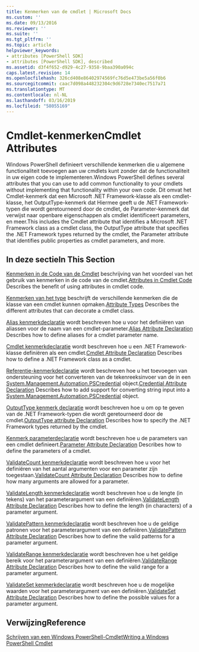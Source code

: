 ```yaml
---
title: Kenmerken van de cmdlet | Microsoft Docs
ms.custom: ''
ms.date: 09/13/2016
ms.reviewer: ''
ms.suite: ''
ms.tgt_pltfrm: ''
ms.topic: article
helpviewer_keywords:
- attributes [PowerShell SDK]
- attributes [PowerShell SDK], described
ms.assetid: d3f4f652-d929-4c27-9358-9baa390a094c
caps.latest.revision: 14
ms.openlocfilehash: 326cd408e86402974569fc76d5e473be5a56f0b6
ms.sourcegitcommit: caac7d098a448232304c9d6728e7340ec7517a71
ms.translationtype: MT
ms.contentlocale: nl-NL
ms.lasthandoff: 03/16/2019
ms.locfileid: "58055169"
---
```

# <a name="cmdlet-attributes"></a><span data-ttu-id="61ab8-102">Cmdlet-kenmerken</span><span class="sxs-lookup"><span data-stu-id="61ab8-102">Cmdlet Attributes</span></span>

<span data-ttu-id="61ab8-103">Windows PowerShell definieert verschillende kenmerken die u algemene functionaliteit toevoegen aan uw cmdlets kunt zonder dat de functionaliteit in uw eigen code te implementeren.</span><span class="sxs-lookup"><span data-stu-id="61ab8-103">Windows PowerShell defines several attributes that you can use to add common functionality to your cmdlets without implementing that functionality within your own code.</span></span> <span data-ttu-id="61ab8-104">Dit omvat het Cmdlet-kenmerk dat een Microsoft .NET Framework-klasse als een cmdlet-klasse, het OutputType-kenmerk dat Hiermee geeft u de .NET Framework-typen die wordt geretourneerd door de cmdlet, de Parameter-kenmerk dat verwijst naar openbare eigenschappen als cmdlet identificeert parameters, en meer.</span><span class="sxs-lookup"><span data-stu-id="61ab8-104">This includes the Cmdlet attribute that identifies a Microsoft .NET Framework class as a cmdlet class, the OutputType attribute that specifies the .NET Framework types returned by the cmdlet, the Parameter attribute that identifies public properties as cmdlet parameters, and more.</span></span>

## <a name="in-this-section"></a><span data-ttu-id="61ab8-105">In deze sectie</span><span class="sxs-lookup"><span data-stu-id="61ab8-105">In This Section</span></span>

<span data-ttu-id="61ab8-106">[Kenmerken in de Code van de Cmdlet](./attributes-in-cmdlet-code.md) beschrijving van het voordeel van het gebruik van kenmerken in de code van de cmdlet.</span><span class="sxs-lookup"><span data-stu-id="61ab8-106">[Attributes in Cmdlet Code](./attributes-in-cmdlet-code.md) Describes the benefit of using attributes in cmdlet code.</span></span>

<span data-ttu-id="61ab8-107">[Kenmerken van het type](./attribute-types.md) beschrijft de verschillende kenmerken die de klasse van een cmdlet kunnen opmaken.</span><span class="sxs-lookup"><span data-stu-id="61ab8-107">[Attribute Types](./attribute-types.md) Describes the different attributes that can decorate a cmdlet class.</span></span>

<span data-ttu-id="61ab8-108">[Alias kenmerkdeclaratie](./alias-attribute-declaration.md) wordt beschreven hoe u voor het definiëren van aliassen voor de naam van een cmdlet-parameter.</span><span class="sxs-lookup"><span data-stu-id="61ab8-108">[Alias Attribute Declaration](./alias-attribute-declaration.md) Describes how to define aliases for a cmdlet parameter name.</span></span>

<span data-ttu-id="61ab8-109">[Cmdlet kenmerkdeclaratie](./cmdlet-attribute-declaration.md) wordt beschreven hoe u een .NET Framework-klasse definiëren als een cmdlet.</span><span class="sxs-lookup"><span data-stu-id="61ab8-109">[Cmdlet Attribute Declaration](./cmdlet-attribute-declaration.md) Describes how to define a .NET Framework class as a cmdlet.</span></span>

<span data-ttu-id="61ab8-110">[Referentie-kenmerkdeclaratie](./credential-attribute-declaration.md) wordt beschreven hoe u het toevoegen van ondersteuning voor het converteren van de tekenreeksinvoer van de in een [System.Management.Automation.PSCredential](/dotnet/api/System.Management.Automation.PSCredential) object.</span><span class="sxs-lookup"><span data-stu-id="61ab8-110">[Credential Attribute Declaration](./credential-attribute-declaration.md) Describes how to add support for converting string input into a [System.Management.Automation.PSCredential](/dotnet/api/System.Management.Automation.PSCredential) object.</span></span>

<span data-ttu-id="61ab8-111">[OutputType kenmerk declaratie](./outputtype-attribute-declaration.md) wordt beschreven hoe u om op te geven van de .NET Framework-typen die wordt geretourneerd door de cmdlet.</span><span class="sxs-lookup"><span data-stu-id="61ab8-111">[OutputType attribute Declaration](./outputtype-attribute-declaration.md) Describes how to specify the .NET Framework types returned by the cmdlet.</span></span>

<span data-ttu-id="61ab8-112">[Kenmerk parameterdeclaratie](./parameter-attribute-declaration.md) wordt beschreven hoe u de parameters van een cmdlet definieert.</span><span class="sxs-lookup"><span data-stu-id="61ab8-112">[Parameter Attribute Declaration](./parameter-attribute-declaration.md) Describes how to define the parameters of a cmdlet.</span></span>

<span data-ttu-id="61ab8-113">[ValidateCount kenmerkdeclaratie](./validatecount-attribute-declaration.md) wordt beschreven hoe u voor het definiëren van het aantal argumenten voor een parameter zijn toegestaan.</span><span class="sxs-lookup"><span data-stu-id="61ab8-113">[ValidateCount Attribute Declaration](./validatecount-attribute-declaration.md) Describes how to define how many arguments are allowed for a parameter.</span></span>

<span data-ttu-id="61ab8-114">[ValidateLength kenmerkdeclaratie](./validatelength-attribute-declaration.md) wordt beschreven hoe u de lengte (in tekens) van het parameterargument van een definiëren.</span><span class="sxs-lookup"><span data-stu-id="61ab8-114">[ValidateLength Attribute Declaration](./validatelength-attribute-declaration.md) Describes how to define the length (in characters) of a parameter argument.</span></span>

<span data-ttu-id="61ab8-115">[ValidatePattern kenmerkdeclaratie](./validatepattern-attribute-declaration.md) wordt beschreven hoe u de geldige patronen voor het parameterargument van een definiëren.</span><span class="sxs-lookup"><span data-stu-id="61ab8-115">[ValidatePattern Attribute Declaration](./validatepattern-attribute-declaration.md) Describes how to define the valid patterns for a parameter argument.</span></span>

<span data-ttu-id="61ab8-116">[ValidateRange kenmerkdeclaratie](./validaterange-attribute-declaration.md) wordt beschreven hoe u het geldige bereik voor het parameterargument van een definiëren.</span><span class="sxs-lookup"><span data-stu-id="61ab8-116">[ValidateRange Attribute Declaration](./validaterange-attribute-declaration.md) Describes how to define the valid range for a parameter argument.</span></span>

<span data-ttu-id="61ab8-117">[ValidateSet kenmerkdeclaratie](./validateset-attribute-declaration.md) wordt beschreven hoe u de mogelijke waarden voor het parameterargument van een definiëren.</span><span class="sxs-lookup"><span data-stu-id="61ab8-117">[ValidateSet Attribute Declaration](./validateset-attribute-declaration.md) Describes how to define the possible values for a parameter argument.</span></span>

## <a name="reference"></a><span data-ttu-id="61ab8-118">Verwijzing</span><span class="sxs-lookup"><span data-stu-id="61ab8-118">Reference</span></span>

[<span data-ttu-id="61ab8-119">Schrijven van een Windows PowerShell-Cmdlet</span><span class="sxs-lookup"><span data-stu-id="61ab8-119">Writing a Windows PowerShell Cmdlet</span></span>](./writing-a-windows-powershell-cmdlet.md)
